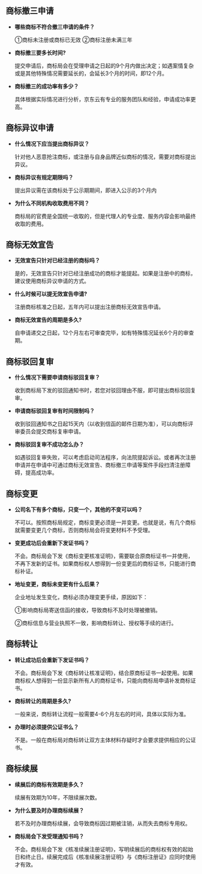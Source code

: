 ## 商标撤三申请
- **哪些商标不符合撤三申请的条件？**

  ①商标未注册或商标已无效  ②商标注册未满三年

- **商标撤三要多长时间?**

  提交申请后，商标局会在受理申请之日起的9个月内做出决定；如遇案情复杂或是其他特殊情况需要延长的，会延长3个月的时间，即12个月。

- **商标撤三的成功率有多少？**

  具体根据实际情况进行分析，京东云有专业的服务团队和经验，申请成功率更高。

## 商标异议申请

- **什么情况下应当提出商标异议？**

  针对他人恶意抢注商标，或注册与自身品牌近似商标的情况，需要对商标提出异议。

- **商标异议有规定期限吗？**

  提出异议需在该商标处于公示期期间，即进入公示的3个月内

- **为什么不同机构收取费用不同？**

  商标局的官费是全国统一收取的，但是代理人的专业度、服务内容会影响最终收取的费用。

## 商标无效宣告

- **无效宣告只针对已经注册的商标吗？**
  
  是的，无效宣告只针对已经注册成功的商标才能提起。如果是注册中的商标，建议使用商标异议申请的方式。

- **什么时候可以提无效宣告申请?**

  注册商标核准之日起，五年内可以提出注册商标无效宣告申请。

- **商标无效宣告的周期是多久?**

  自申请递交之日起，12个月左右可审查完毕，如有特殊情况延长6个月的审查期。

## 商标驳回复审

- **什么情况下需要申请商标驳回复审？**

  收到商标局下发的驳回通知书时，若您对驳回理由不服，即可提出商标驳回复审。

- **申请商标驳回复审有时间限制吗？**

  收到驳回通知书之日起15天内（以收到信函的邮件日期为准），可以向商标评审委员会提交商标复审申请。

- **商标驳回复审不成功怎么办？**

  如遇驳回复审失败，可以考虑启动司法程序，向法院提起诉讼。或者再次注册申请并在申请中可通过商标无效宣告、商标撤三申请等案件手段扫清注册障碍，提高成功率。

## 商标变更

- **公司名下有多个商标，只变一个，其他的不变可以吗？**

  不可以。按照商标局规定，商标变更必须是一并变更。也就是说，有几个商标就需要变更几个商标，否则商标局会将变更材料不予受理。

- **变更成功后会重新下发证书吗？**

  不会。商标局会下发《商标变更核准证明》，需要联合原商标证书一并使用，不再下发新的证书。如果商标权人想得到一份变更后的商标证书，只能进行商标补证。

- **地址变更，商标未变更有什么后果？**

  企业地址发生变化，商标必须办理变更手续，原因如下：

  ①影响商标局寄送信函的接收，导致商标不及时处理被撤销。

  ②商标信息与营业执照不一致，影响商标转让、授权等手续的进行。

## 商标转让

- **转让成功后会重新下发证书吗？**

  不会。商标局会下发《商标转让核准证明》，结合原商标证书一起使用。如果商标权人想得到一份显示新所有人的商标证书，只能向商标局申请补发商标证书。

- **商标转让的周期是多久?**
 
  一般来说，商标转让流程一般需要4-6个月左右的时间，具体以实际为准。

- **办理时必须提供公证书么？**

  不是。一般在商标局对商标转让双方主体材料存疑时才会要求提供相应的公证书。

## 商标续展

- **续展后的商标有效期是多久？**

  续展有效期为10年，不限续展次数。

- **为什么要及时办理商标续展？**

  若不及时办理商标续展，会导致商标因过期被注销，从而失去商标专用权。

- **商标局会下发受理通知书吗？**

  不会。商标局会下发《核准续展注册证明》，写明续展后的商标权有效的起始日和终止日。续展完成后《核准续展注册证明》与《商标注册证》应同时使用才有效。

